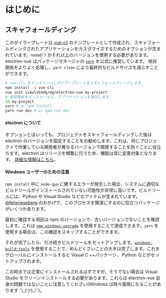 # はじめに

## スキャフォールディング

このボイラープレートは [vue-cli](https://github.com/vuejs/vue-cli) のテンプレートとして作成され、スキャフォールディングされたアプリケーションをカスタマイズするためのオプションが含まれています。`node@^7` かそれ以上のバージョンを使用する必要があります。 electron-vue はパッケージマネージャの [`yarn`](https://yarnpkg.org) を公式に推奨しています。 依存関係をよりよく処理し、`yarn clean` により最終的なビルドサイズを減らすことができます。

```bash
# vue-cli をインストールしボイラープレートをスキャフォールディングします
npm install -g vue-cli
vue init simulatedgreg/electron-vue my-project
# 依存関係をインストールし、アプリケーションを実行します
cd my-project
yarn # or npm install
yarn run dev # or npm run dev
```

#### electron について

オプションとはいっても、プロジェクトをスキャフォールディングした後は electron のバージョンを固定することをお勧めします。これは、同じプロジェクトで作業している開発者が異なるバージョンで開発することを防ぐことに役立ちます。electron はリリースを頻繁に行うため、機能は常に変更対象となります。 [詳細な情報はこちら](http://electron.atom.io/docs/tutorial/electron-versioning/)。

#### Windows ユーザーのための注意

`npm install` 中に `node-gyp` に関するエラーが発生した場合、システムに適切なビルドツールがインストールされていない可能性が非常に高いです。ビルドツールには、Python や Visual Studio などのアイテムが含まれています。[@felixrieseberg](https://github.com/felixrieseberg) のおかげで、このプロセスを簡潔にするのに役立つパッケージがいくつかあります。

最初に確認する項目は npm のバージョンで、古いバージョンでないことを確認します。これは [`npm-windows-upgrade`](https://github.com/felixrieseberg/npm-windows-upgrade) を使用することで達成できます。`yarn` を使用する場合は、この確認をスキップすることができます。

それが完了したら、引き続きビルドツールをセットアップします。[`windows-build-tools`](https://github.com/felixrieseberg/windows-build-tools) を使用することで、めんどくさいことの大半は完了します。これをグローバルにインストールすると Visual C ++パッケージ、 Python などがセットアップされます。

この時点では正常にインストールされるはずですが、そうでない場合は Visual Studio をクリーンインストールする必要があります。これらは electron-vue 自身の問題ではないことに注意してください(Windows は時々面倒になることがあります ¯\\\_\(ツ\)\_/¯\)。

